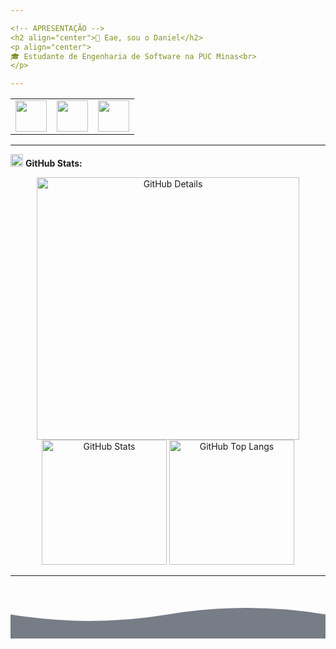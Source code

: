 ```yaml
---

<!-- APRESENTAÇÃO -->
<h2 align="center">👋 Eae, sou o Daniel</h2>
<p align="center">
🎓 Estudante de Engenharia de Software na PUC Minas<br>
</p>

---
```


<!-- ÍCONES DE CONTATO -->
<div align="center">
<table>
<tr>
<td>
<a href="https://github.com/daniel-alv-1" target="_blank" rel="noopener noreferrer">
<img src="https://github.githubassets.com/images/modules/logos_page/GitHub-Mark.png" width="50px" height="50px"/>
</a>
</td>
<td>
<a href="https://www.linkedin.com/in/daniel-alves-oliveira-2b29b0318" target="_blank" rel="noopener noreferrer">
<img src="https://cdn-icons-png.flaticon.com/512/174/174857.png" width="50px" height="50px"/>
</a>
</td>
<td>
<a href="mailto:dnnn.alv@gmail.com?subject=Contato%20via%20GitHub&body=Olá%20Daniel,%20vi%20seu%20perfil%20no%20GitHub%20e%20gostaria%20de%20falar%20com%20você." target="_blank" rel="noopener noreferrer">
<img src="https://cdn-icons-png.flaticon.com/512/732/732200.png" width="50px" height="50px"/>
</a>
</td>
</tr>
</table>
</div>

---

<!-- ESTATÍSTICAS -->
<img height="20" alt="GIF" src="https://raw.githubusercontent.com/daniel-alv-1/daniel-alv-1/main/img/graphic.gif"/> **GitHub Stats:**

<div align="center">
<img alt="GitHub Details" width="420px" src="http://github-profile-summary-cards.vercel.app/api/cards/profile-details?username=daniel-alv-1&theme=github_dark"/>
<img alt="GitHub Stats" width="200px" src="http://github-profile-summary-cards.vercel.app/api/cards/stats?username=daniel-alv-1&theme=github_dark"/>
<img alt="GitHub Top Langs" width="200px" src="http://github-profile-summary-cards.vercel.app/api/cards/repos-per-language?username=daniel-alv-1&theme=github_dark"/>
</div>

---

<!-- ONDAS ANIMADAS -->
<div align="center" style="margin-top: 40px;">
  <svg viewBox="0 0 120 28" xmlns="http://www.w3.org/2000/svg" preserveAspectRatio="none" style="width: 100%; height: 60px;">
    <path fill="#1F2937" fill-opacity="0.6">
      <animate attributeName="d" dur="6s" repeatCount="indefinite"
        values="
          M0 10 Q 30 20 60 10 T 120 10 V 28 H 0 Z;
          M0 12 Q 30 0 60 12 T 120 12 V 28 H 0 Z;
          M0 10 Q 30 20 60 10 T 120 10 V 28 H 0 Z
        "
      />
    </path>
    <path fill="#374151" fill-opacity="0.4">
      <animate attributeName="d" dur="8s" repeatCount="indefinite" begin="2s"
        values="
          M0 12 Q 30 22 60 12 T 120 12 V 28 H 0 Z;
          M0 14 Q 30 4 60 14 T 120 14 V 28 H 0 Z;
          M0 12 Q 30 22 60 12 T 120 12 V 28 H 0 Z
        "
      />
    </path>
    <path fill="#4B5563" fill-opacity="0.2">
      <animate attributeName="d" dur="10s" repeatCount="indefinite" begin="4s"
        values="
          M0 14 Q 30 24 60 14 T 120 14 V 28 H 0 Z;
          M0 16 Q 30 6 60 16 T 120 16 V 28 H 0 Z;
          M0 14 Q 30 24 60 14 T 120 14 V 28 H 0 Z
        "
      />
    </path>
  </svg>
</div>
